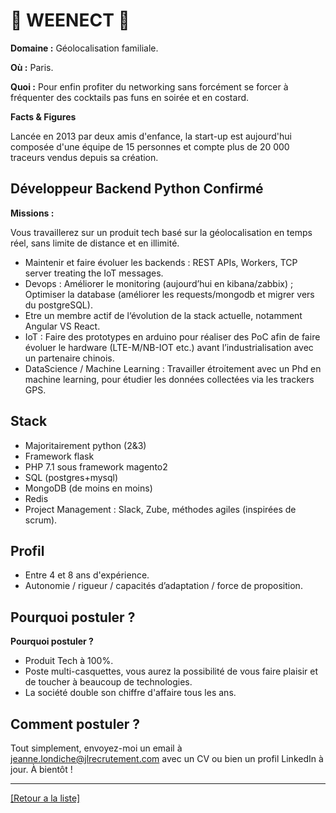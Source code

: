 # 🤝 WEENECT 🤝

**Domaine :** Géolocalisation familiale.

**Où :** Paris.

**Quoi :** Pour enfin profiter du networking sans forcément se forcer à fréquenter des cocktails pas funs en soirée et en costard.

**Facts & Figures**

Lancée en 2013 par deux amis d'enfance, la start-up est aujourd'hui composée d'une équipe de 15 personnes et compte plus de 20 000 traceurs vendus depuis sa création.


## Développeur Backend Python Confirmé

**Missions :**

Vous travaillerez sur un produit tech basé sur la géolocalisation en temps réel, sans limite de distance et en illimité.

* Maintenir et faire évoluer les backends : REST APIs, Workers, TCP server treating the IoT messages.
* Devops : Améliorer le monitoring (aujourd’hui en kibana/zabbix) ; Optimiser la database (améliorer les requests/mongodb et migrer vers du postgreSQL).
* Etre un membre actif de l‘évolution de la stack actuelle, notamment Angular VS React.
* IoT : Faire des prototypes en arduino pour réaliser des PoC afin de faire évoluer le hardware (LTE-M/NB-IOT etc.) avant l’industrialisation avec un partenaire chinois.
* DataScience / Machine Learning : Travailler étroitement avec un Phd en machine learning, pour étudier les données collectées via les trackers GPS.

## Stack

* Majoritairement python (2&3) 
* Framework flask
* PHP 7.1 sous framework magento2
* SQL (postgres+mysql)
* MongoDB (de moins en moins)
* Redis
* Project Management : Slack, Zube, méthodes agiles (inspirées de scrum).

## Profil

* Entre 4 et 8 ans d'expérience.
* Autonomie / rigueur / capacités d’adaptation / force de proposition.

## Pourquoi postuler ?

**Pourquoi postuler ?** 

* Produit Tech à 100%.
* Poste multi-casquettes, vous aurez la possibilité de vous faire plaisir et de toucher à beaucoup de technologies.
* La société double son chiffre d'affaire tous les ans.

## Comment postuler ?

Tout simplement, envoyez-moi un email à jeanne.londiche@jlrecrutement.com avec un CV ou bien un profil LinkedIn à jour. À bientôt ! 

----
<a href="https://github.com/jlondiche/job-board-php/blob/master/README.md">[Retour a la liste]</a>